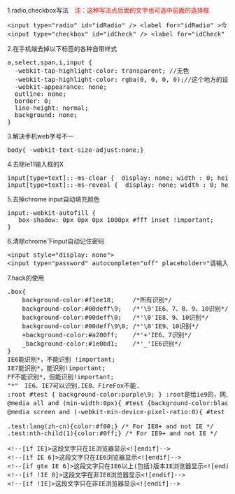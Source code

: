 1.radio,checkbox写法&emsp;<span style="color:red">注：这种写法点后面的文字也可选中前面的选择框</span>
<pre>&lt;input type="radio" id="idRadio" /&gt; &lt;label for="idRadio" &gt;今天&lt;/label&gt;
&lt;input type="checkbox" id="idCheck" /&gt; &lt;label for="idCheck" &gt;今天&lt;/label&gt;
</pre>
2.在手机端去掉以下标签的各种自带样式
<pre>a,select,span,i,input {
  -webkit-tap-highlight-color: transparent; //无色
  -webkit-tap-highlight-color: rgba(0, 0, 0, 0);//这个地方的设置最好是用rgba
  -webkit-appearance: none;
  outline: none;
  border: 0;
  line-height: normal;
  background: none;
}
</pre>
3.解决手机web字号不一
<pre>body{ -webkit-text-size-adjust:none;}</pre>
4.去除ie11输入框的X
<pre>input[type=text]::-ms-clear {  display: none; width : 0; height: 0; }
input[type=text]::-ms-reveal {  display: none; width : 0; height: 0; }
</pre>
5.去掉chrome input自动填充颜色
<pre>input:-webkit-autofill {
   box-shadow: 0px 0px 0px 1000px #fff inset !important;
}</pre>
6.清除chrome下input自动记住密码
<pre>&lt;input style="display: none"&gt;
&lt;input type="password" autocomplete="off" placeholder="请输入密码"&gt;</pre>
7.hack的使用
<pre>.box{
    background-color:#f1ee18;     /*所有识别*/
    background-color:#00deff\9;   /*'\9'IE6、7、8、9、10识别*/
    background-color:#00deff\0;   /*'\0'IE8、9、10识别*/
    background-color:#00deff\9\0; /*'\0'IE9、10识别*/
    +background-color:#a200ff;    /*'+'IE6、7识别*/
    _background-color:#1e0bd1;    /*'_'IE6识别*/
}
IE6能识别*，不能识别 !important;
IE7能识别*，能识别!important;
FF不能识别*，但能识别!important;
"*"　IE6、IE7可以识别.IE8、FireFox不能.
:root #test { background-color:purple\9; } :root是给ie9的，网上流传了个版本是 :root #test { background-　color:purple\0;}，这个，新版opera也认识，所以经笔者反复验证最终ie9特有的为:root 选择符 {属性\9;}
@media all and (min-width:0px){ #test {background-color:black\0;} } 这个是老是跟ie抢着认\0的神奇的opera，必须加个\0,不然firefox，chrome，safari也都认识。。。
@media screen and (-webkit-min-device-pixel-ratio:0){ #test {background-color:gray;} }最后这个是浏览器新贵chrome和safari的。

.test:lang(zh-cn){color:#f00;} /* For IE8+ and not IE */
.test:nth-child(1){color:#0ff;} /* For IE9+ and not IE */

&lt;!--[if IE]&gt;这段文字只在IE浏览器显示&lt;![endif]--&gt;
&lt;!--[if IE 6]&gt;这段文字只在IE6浏览器显示&lt;![endif]--&gt;
&lt;!--[if gte IE 6]&gt;这段文字只在IE6以上(包括)版本IE浏览器显示&lt;![endif]--&gt;
&lt;!--[if !IE 8]&gt;这段文字在非IE8浏览器显示&lt;![endif]--&gt;
&lt;!--[if !IE]&gt;这段文字只在非IE浏览器显示&lt;![endif]--&gt;
</pre>
